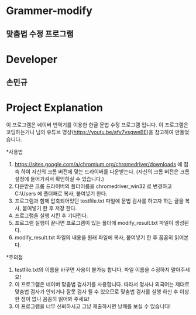 # Grammer-modify
맞춤법 수정 프로그램
---------------------
# Developer
손민규
---------------------
# Project Explanation
이 프로그램은 네이버 번역기를 이용한 한글 문법 수정 프로그램 입니다.
이 프로그램은 코딩하는거니 님의 유튜브 영상(https://youtu.be/afv7vsgweBE)을 참고하여 만들었습니다.

*사용법
1. https://sites.google.com/a/chromium.org/chromedriver/downloads 에 접속 하여 자신의 크롬 버전에 맞는 드라이버를 다운받는다.
(자신의 크롬 버전은 크롬 설정에 들어가셔서 확인하실 수 있습니다.)
2. 다운받은 크롬 드라이버의 폴더이름을 chromedriver_win32 로 변경하고 C:\Users 에 폴더째로 복사, 붙여넣기 한다.
3. 프로그램과 함께 압축되어있던 testfile.txt 파일에 문법 검사를 하고자 하는 글을 복사, 붙여넣기 한 후 저장 한다.
4. 프로그램을 실행 시킨 후 기다린다.
5. 프로그램 실행이 끝나면 프로그램이 있는 폴더에 modify_result.txt 파일이 생성된다.
6. modify_result.txt 파일의 내용을 원래 파일에 복사, 붙여넣기 한 후 꼼꼼히 읽어본다.

*주의점
1. testfile.txt의 이름을 바꾸면 사용이 불가능 합니다. 파일 이름을 수정하지 말아주세요!
2. 이 프로그램은 네이버 맞춤법 검사기를 사용합니다. 따라서 명사나 외국어는 제대로 맞춤법 검사가 안되거나
잘못 검사 될 수 있으므로 맞춤법 검사를 실행 하신 후 이상한 점이 없나 꼼꼼히 읽어봐 주세요!
3. 이 프로그램을 너무 신뢰하시고 그냥 제출하시면 낭패를 보실 수 있습니다!
